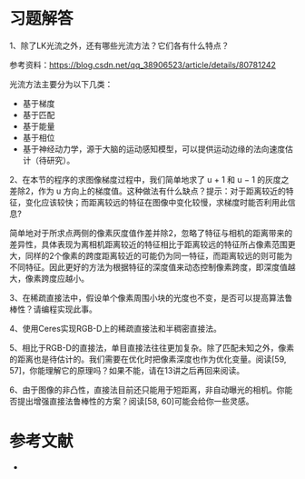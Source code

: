 # 习题解答

1、除了LK光流之外，还有哪些光流方法？它们各有什么特点？

参考资料：https://blog.csdn.net/qq_38906523/article/details/80781242

光流方法主要分为以下几类：

- 基于梯度
- 基于匹配
- 基于能量
- 基于相位
- 基于神经动力学，源于大脑的运动感知模型，可以提供运动边缘的法向速度估计（待研究）。

2、在本节的程序的求图像梯度过程中，我们简单地求了 u + 1 和 u − 1 的灰度之差除2，作为 u 方向上的梯度值。这种做法有什么缺点？提示：对于距离较近的特征，变化应该较快；而距离较远的特征在图像中变化较慢，求梯度时能否利用此信息?

简单地对于所求点两侧的像素灰度值作差并除2，忽略了特征与相机的距离带来的差异性，具体表现为离相机距离较近的特征相比于距离较远的特征所占像素范围更大，同样的2个像素的跨度距离较近的可能仍为同一特征，而距离较远的则可能为不同特征。因此更好的方法为根据特征的深度值来动态控制像素跨度，即深度值越大，像素跨度应越小。


3、在稀疏直接法中，假设单个像素周围小块的光度也不变，是否可以提高算法鲁棒性？请编程实现此事。





4、使用Ceres实现RGB-D上的稀疏直接法和半稠密直接法。



5、相比于RGB-D的直接法，单目直接法往往更加复杂。除了匹配未知之外，像素的距离也是待估计的。我们需要在优化时把像素深度也作为优化变量。阅读[59, 57]，你能理解它的原理吗？如果不能，请在13讲之后再回来阅读。


6、由于图像的非凸性，直接法目前还只能用于短距离，非自动曝光的相机。你能否提出增强直接法鲁棒性的方案？阅读[58, 60]可能会给你一些灵感。






# 参考文献

- 